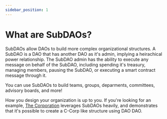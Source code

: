 ```yaml
---
sidebar_position: 1
---
```


# What are SubDAOs?

SubDAOs allow DAOs to build more complex organizational structures. A SubDAO is a DAO that has another DAO as it's admin, implying a heirachical power relationship. The SubDAO admin has the ability to execute any message on behalf of the SubDAO, including spending it's treasury, managing members, pausing the SubDAO, or executing a smart contract message through it.

You can use SubDAOs to build teams, groups, deparments, committees, advisory boards, and more!

How you design your organization is up to you. If you're looking for an example, [The Corporation](https://daodao.zone/dao/juno1xd2fed839exdvqfa4nqluyxxclvwul7kd48e9pyfm0z2g90dc37srnqy39/proposals) leverages SubDAOs heavily, and demonstrates that it's possible to create a C-Corp like structure using DAO DAO.
